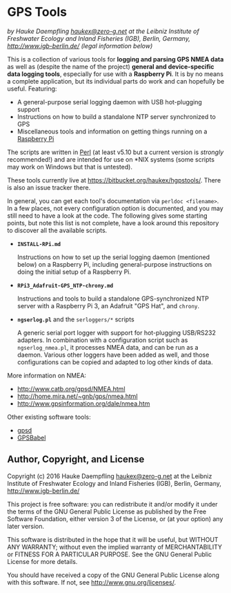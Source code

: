 
GPS Tools
=========

*by Hauke Daempfling <haukex@zero-g.net>
at the Leibniz Institute of Freshwater Ecology and Inland Fisheries (IGB),
Berlin, Germany, <http://www.igb-berlin.de/>
(legal information below)*

This is a collection of various tools for __logging and parsing GPS NMEA data__
as well as (despite the name of the project)
__general and device-specific data logging tools__,
especially for use with a __Raspberry Pi__.
It is by no means a complete application,
but its individual parts do work and can hopefully be useful.
Featuring:

* A general-purpose serial logging daemon with USB hot-plugging support
* Instructions on how to build a standalone NTP server synchronized to GPS
* Miscellaneous tools and information on getting things
  running on a [Raspberry Pi](http://www.raspberrypi.org/)

The scripts are written in [Perl](http://www.perl.org/)
(at least v5.10 but a current version is *strongly* recommended!)
and are intended for use on \*NIX systems
(some scripts may work on Windows but that is untested).

These tools currently live at
<https://bitbucket.org/haukex/hgpstools/>.
There is also an issue tracker there.

In general, you can get each tool's documentation via `perldoc <filename>`.
In a few places, not every configuration option is documented, and
you may still need to have a look at the code.
The following gives some starting points, but note this list is not complete,
have a look around this repository to discover all the available scripts.

*	**`INSTALL-RPi.md`**
	
	Instructions on how to set up the serial logging daemon (mentioned below)
	on a Raspberry Pi, including general-purpose instructions on doing the
	initial setup of a Raspberry Pi.
	
*	**`RPi3_Adafruit-GPS_NTP-chrony.md`**  
	
	Instructions and tools to build a standalone GPS-synchronized NTP
	server with a Raspberry Pi 3, an Adafruit "GPS Hat", and `chrony`.
	
*	**`ngserlog.pl`** and the `serloggers/*` scripts
	
	A generic serial port logger with support for hot-plugging USB/RS232 adapters.
	In combination with a configuration script such as `ngserlog_nmea.pl`,
	it processes NMEA data, and can be run as a daemon.
	Various other loggers have been added as well, and those
	configurations can be copied and adapted to log other kinds of data.

More information on NMEA:

* <http://www.catb.org/gpsd/NMEA.html>
* <http://home.mira.net/~gnb/gps/nmea.html>
* <http://www.gpsinformation.org/dale/nmea.htm>

Other existing software tools:

* [gpsd](http://www.catb.org/gpsd/)
* [GPSBabel](http://www.gpsbabel.org/)


Author, Copyright, and License
------------------------------

Copyright (c) 2016 Hauke Daempfling <haukex@zero-g.net>
at the Leibniz Institute of Freshwater Ecology and Inland Fisheries (IGB),
Berlin, Germany, <http://www.igb-berlin.de/>

This project is free software: you can redistribute it and/or modify
it under the terms of the GNU General Public License as published by
the Free Software Foundation, either version 3 of the License, or
(at your option) any later version.

This software is distributed in the hope that it will be useful,
but WITHOUT ANY WARRANTY; without even the implied warranty of
MERCHANTABILITY or FITNESS FOR A PARTICULAR PURPOSE. See the
GNU General Public License for more details.

You should have received a copy of the GNU General Public License
along with this software. If not, see <http://www.gnu.org/licenses/>.

